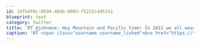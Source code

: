 ```yaml
---
id: 1dfbdf8c-8594-48db-9903-f5222c445142
blueprint: text
category: twitter
title: 'RT @johnmoe: Hey Mountain and Pacific time! In 2012 we all wear shoes on our hands and eat blocks for breakfast! Our president is a hat! ...'
caption: 'RT <span class="username username_linked">@<a href="https://twitter.com/johnmoe" title="John Moe">johnmoe</a></span>: Hey Mountain and Pacific time! In 2012 we all wear shoes on our hands and eat blocks for breakfast! Our president is a hat! ...'
---
```

